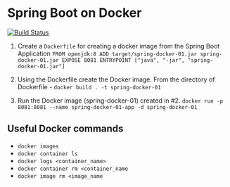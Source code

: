 # Spring Boot on Docker

[![Build Status](https://dev.azure.com/shivrajjadhav733/shivrajjadhav733/_apis/build/status/shivrajjadhav733.spring-docker-01?branchName=master)](https://dev.azure.com/shivrajjadhav733/shivrajjadhav733/_build/latest?definitionId=1&branchName=master)

1. Create a `Dockerfile` for creating a docker image from the Spring Boot Application
`FROM openjdk:8
ADD target/spring-docker-01.jar spring-docker-01.jar
EXPOSE 8081
ENTRYPOINT ["java", "-jar", "spring-docker-01.jar"]`

2. Using the Dockerfile create the Docker image.
From the directory of Dockerfile - `docker build . -t spring-docker-01`

3. Run the Docker image (spring-docker-01) created in #2.
`docker run -p 8081:8081 --name spring-docker-01-app -d spring-docker-01`

## Useful Docker commands
- `docker images`
- `docker container ls`
- `docker logs <container_name>`
- `docker container rm <container_name`
- `docker image rm <image_name`
